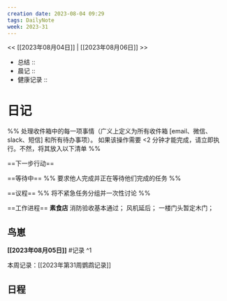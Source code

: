 ```yaml
---
creation date: 2023-08-04 09:29
tags: DailyNote
week: 2023-31
---
```


<< [[2023年08月04日]] | [[2023年08月06日]] >>


- 总结 :: 
- 晨记 ::
- 健康记录 ::

# 日记
%% 处理收件箱中的每一项事情（广义上定义为所有收件箱 [email、微信、slack、短信] 和所有待办事项）。 如果该操作需要 <2 分钟才能完成，请立即执行。不然，将其放入以下清单 %% 

==下一步行动==


==等待中==
%% 要求他人完成并正在等待他们完成的任务 %%

==议程==
%% 将不紧急任务分组并一次性讨论 %%

==工作进程==
**素食店**
消防验收基本通过；
风机延后；
一楼门头暂定木门；
## 鸟崽
**[[2023年08月05日]]**
#记录 
^1

本周记录：[[2023年第31周鹦鹉记录]]

## 日程

